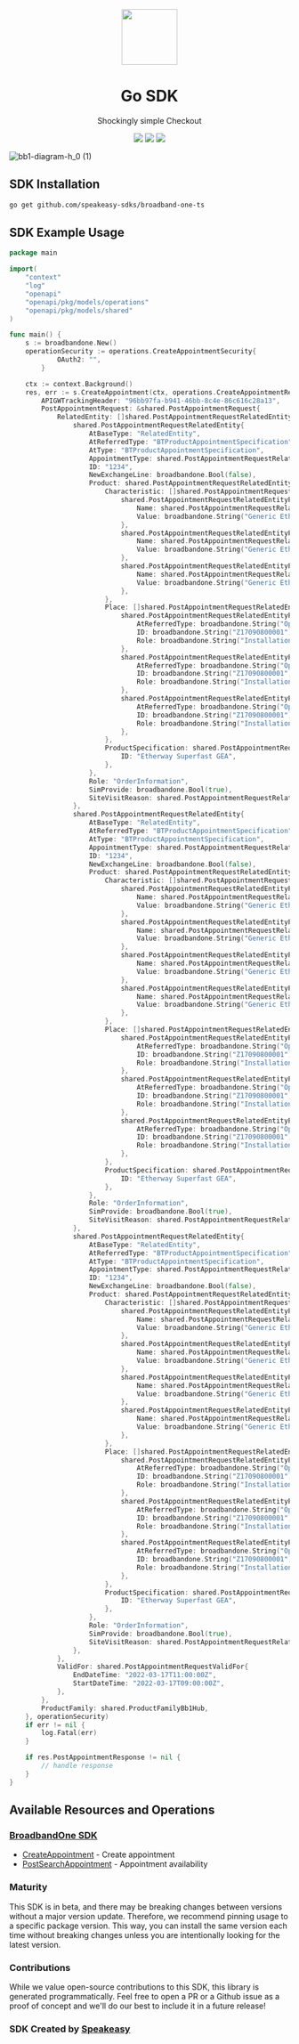 <div align="center">
    <img src="https://github.com/speakeasy-sdks/broadband-one-go/assets/6267663/22e4e028-de1d-4942-a3dd-48abd278f1ea" width="100">
    <h1>Go SDK</h1>
   <p>Shockingly simple Checkout</p>
   <a href="https://developer.bt.com/products/broadband-one-order-api"><img src="https://img.shields.io/static/v1?label=Docs&message=API Ref&color=5514b4&style=for-the-badge" /></a>
   <a href="https://github.com/speakeasy-sdks/broadband-one-go/actions"><img src="https://img.shields.io/github/actions/workflow/status/speakeasy-sdks/broadband-one-go/speakeasy_sdk_generation.yml?style=for-the-badge" /></a>
  <a href="https://opensource.org/licenses/MIT"><img src="https://img.shields.io/badge/License-MIT-blue.svg?style=for-the-badge" /></a>
</div>

![bb1-diagram-h_0 (1)](https://github.com/speakeasy-sdks/broadband-one-go/assets/6267663/bfc886eb-2ab0-4c64-8423-ef6b3e7d21f7)

<!-- Start SDK Installation -->
## SDK Installation

```bash
go get github.com/speakeasy-sdks/broadband-one-ts
```
<!-- End SDK Installation -->

## SDK Example Usage
<!-- Start SDK Example Usage -->


```go
package main

import(
	"context"
	"log"
	"openapi"
	"openapi/pkg/models/operations"
	"openapi/pkg/models/shared"
)

func main() {
    s := broadbandone.New()
    operationSecurity := operations.CreateAppointmentSecurity{
            OAuth2: "",
        }

    ctx := context.Background()
    res, err := s.CreateAppointment(ctx, operations.CreateAppointmentRequest{
        APIGWTrackingHeader: "96bb97fa-b941-46bb-8c4e-86c616c28a13",
        PostAppointmentRequest: &shared.PostAppointmentRequest{
            RelatedEntity: []shared.PostAppointmentRequestRelatedEntity{
                shared.PostAppointmentRequestRelatedEntity{
                    AtBaseType: "RelatedEntity",
                    AtReferredType: "BTProductAppointmentSpecification",
                    AtType: "BTProductAppointmentSpecification",
                    AppointmentType: shared.PostAppointmentRequestRelatedEntityAppointmentTypeStandard.ToPointer(),
                    ID: "1234",
                    NewExchangeLine: broadbandone.Bool(false),
                    Product: shared.PostAppointmentRequestRelatedEntityProduct{
                        Characteristic: []shared.PostAppointmentRequestRelatedEntityProductCharacteristic{
                            shared.PostAppointmentRequestRelatedEntityProductCharacteristic{
                                Name: shared.PostAppointmentRequestRelatedEntityProductCharacteristicNameAccessTechnology.ToPointer(),
                                Value: broadbandone.String("Generic Ethernet Access"),
                            },
                            shared.PostAppointmentRequestRelatedEntityProductCharacteristic{
                                Name: shared.PostAppointmentRequestRelatedEntityProductCharacteristicNameAccessTechnology.ToPointer(),
                                Value: broadbandone.String("Generic Ethernet Access"),
                            },
                            shared.PostAppointmentRequestRelatedEntityProductCharacteristic{
                                Name: shared.PostAppointmentRequestRelatedEntityProductCharacteristicNameAccessTechnology.ToPointer(),
                                Value: broadbandone.String("Generic Ethernet Access"),
                            },
                        },
                        Place: []shared.PostAppointmentRequestRelatedEntityProductPlace{
                            shared.PostAppointmentRequestRelatedEntityProductPlace{
                                AtReferredType: broadbandone.String("OpenreachAddress"),
                                ID: broadbandone.String("Z17090800001"),
                                Role: broadbandone.String("InstallationAddress"),
                            },
                            shared.PostAppointmentRequestRelatedEntityProductPlace{
                                AtReferredType: broadbandone.String("OpenreachAddress"),
                                ID: broadbandone.String("Z17090800001"),
                                Role: broadbandone.String("InstallationAddress"),
                            },
                            shared.PostAppointmentRequestRelatedEntityProductPlace{
                                AtReferredType: broadbandone.String("OpenreachAddress"),
                                ID: broadbandone.String("Z17090800001"),
                                Role: broadbandone.String("InstallationAddress"),
                            },
                        },
                        ProductSpecification: shared.PostAppointmentRequestRelatedEntityProductProductSpecification{
                            ID: "Etherway Superfast GEA",
                        },
                    },
                    Role: "OrderInformation",
                    SimProvide: broadbandone.Bool(true),
                    SiteVisitReason: shared.PostAppointmentRequestRelatedEntitySiteVisitReasonStandard.ToPointer(),
                },
                shared.PostAppointmentRequestRelatedEntity{
                    AtBaseType: "RelatedEntity",
                    AtReferredType: "BTProductAppointmentSpecification",
                    AtType: "BTProductAppointmentSpecification",
                    AppointmentType: shared.PostAppointmentRequestRelatedEntityAppointmentTypeStandard.ToPointer(),
                    ID: "1234",
                    NewExchangeLine: broadbandone.Bool(false),
                    Product: shared.PostAppointmentRequestRelatedEntityProduct{
                        Characteristic: []shared.PostAppointmentRequestRelatedEntityProductCharacteristic{
                            shared.PostAppointmentRequestRelatedEntityProductCharacteristic{
                                Name: shared.PostAppointmentRequestRelatedEntityProductCharacteristicNameAccessTechnology.ToPointer(),
                                Value: broadbandone.String("Generic Ethernet Access"),
                            },
                            shared.PostAppointmentRequestRelatedEntityProductCharacteristic{
                                Name: shared.PostAppointmentRequestRelatedEntityProductCharacteristicNameAccessTechnology.ToPointer(),
                                Value: broadbandone.String("Generic Ethernet Access"),
                            },
                            shared.PostAppointmentRequestRelatedEntityProductCharacteristic{
                                Name: shared.PostAppointmentRequestRelatedEntityProductCharacteristicNameAccessTechnology.ToPointer(),
                                Value: broadbandone.String("Generic Ethernet Access"),
                            },
                            shared.PostAppointmentRequestRelatedEntityProductCharacteristic{
                                Name: shared.PostAppointmentRequestRelatedEntityProductCharacteristicNameAccessTechnology.ToPointer(),
                                Value: broadbandone.String("Generic Ethernet Access"),
                            },
                        },
                        Place: []shared.PostAppointmentRequestRelatedEntityProductPlace{
                            shared.PostAppointmentRequestRelatedEntityProductPlace{
                                AtReferredType: broadbandone.String("OpenreachAddress"),
                                ID: broadbandone.String("Z17090800001"),
                                Role: broadbandone.String("InstallationAddress"),
                            },
                            shared.PostAppointmentRequestRelatedEntityProductPlace{
                                AtReferredType: broadbandone.String("OpenreachAddress"),
                                ID: broadbandone.String("Z17090800001"),
                                Role: broadbandone.String("InstallationAddress"),
                            },
                            shared.PostAppointmentRequestRelatedEntityProductPlace{
                                AtReferredType: broadbandone.String("OpenreachAddress"),
                                ID: broadbandone.String("Z17090800001"),
                                Role: broadbandone.String("InstallationAddress"),
                            },
                        },
                        ProductSpecification: shared.PostAppointmentRequestRelatedEntityProductProductSpecification{
                            ID: "Etherway Superfast GEA",
                        },
                    },
                    Role: "OrderInformation",
                    SimProvide: broadbandone.Bool(true),
                    SiteVisitReason: shared.PostAppointmentRequestRelatedEntitySiteVisitReasonStandard.ToPointer(),
                },
                shared.PostAppointmentRequestRelatedEntity{
                    AtBaseType: "RelatedEntity",
                    AtReferredType: "BTProductAppointmentSpecification",
                    AtType: "BTProductAppointmentSpecification",
                    AppointmentType: shared.PostAppointmentRequestRelatedEntityAppointmentTypeStandard.ToPointer(),
                    ID: "1234",
                    NewExchangeLine: broadbandone.Bool(false),
                    Product: shared.PostAppointmentRequestRelatedEntityProduct{
                        Characteristic: []shared.PostAppointmentRequestRelatedEntityProductCharacteristic{
                            shared.PostAppointmentRequestRelatedEntityProductCharacteristic{
                                Name: shared.PostAppointmentRequestRelatedEntityProductCharacteristicNameAccessTechnology.ToPointer(),
                                Value: broadbandone.String("Generic Ethernet Access"),
                            },
                            shared.PostAppointmentRequestRelatedEntityProductCharacteristic{
                                Name: shared.PostAppointmentRequestRelatedEntityProductCharacteristicNameAccessTechnology.ToPointer(),
                                Value: broadbandone.String("Generic Ethernet Access"),
                            },
                            shared.PostAppointmentRequestRelatedEntityProductCharacteristic{
                                Name: shared.PostAppointmentRequestRelatedEntityProductCharacteristicNameAccessTechnology.ToPointer(),
                                Value: broadbandone.String("Generic Ethernet Access"),
                            },
                            shared.PostAppointmentRequestRelatedEntityProductCharacteristic{
                                Name: shared.PostAppointmentRequestRelatedEntityProductCharacteristicNameAccessTechnology.ToPointer(),
                                Value: broadbandone.String("Generic Ethernet Access"),
                            },
                        },
                        Place: []shared.PostAppointmentRequestRelatedEntityProductPlace{
                            shared.PostAppointmentRequestRelatedEntityProductPlace{
                                AtReferredType: broadbandone.String("OpenreachAddress"),
                                ID: broadbandone.String("Z17090800001"),
                                Role: broadbandone.String("InstallationAddress"),
                            },
                            shared.PostAppointmentRequestRelatedEntityProductPlace{
                                AtReferredType: broadbandone.String("OpenreachAddress"),
                                ID: broadbandone.String("Z17090800001"),
                                Role: broadbandone.String("InstallationAddress"),
                            },
                            shared.PostAppointmentRequestRelatedEntityProductPlace{
                                AtReferredType: broadbandone.String("OpenreachAddress"),
                                ID: broadbandone.String("Z17090800001"),
                                Role: broadbandone.String("InstallationAddress"),
                            },
                        },
                        ProductSpecification: shared.PostAppointmentRequestRelatedEntityProductProductSpecification{
                            ID: "Etherway Superfast GEA",
                        },
                    },
                    Role: "OrderInformation",
                    SimProvide: broadbandone.Bool(true),
                    SiteVisitReason: shared.PostAppointmentRequestRelatedEntitySiteVisitReasonStandard.ToPointer(),
                },
            },
            ValidFor: shared.PostAppointmentRequestValidFor{
                EndDateTime: "2022-03-17T11:00:00Z",
                StartDateTime: "2022-03-17T09:00:00Z",
            },
        },
        ProductFamily: shared.ProductFamilyBb1Hub,
    }, operationSecurity)
    if err != nil {
        log.Fatal(err)
    }

    if res.PostAppointmentResponse != nil {
        // handle response
    }
}
```
<!-- End SDK Example Usage -->

<!-- Start SDK Available Operations -->
## Available Resources and Operations

### [BroadbandOne SDK](docs/sdks/broadbandone/README.md)

* [CreateAppointment](docs/sdks/broadbandone/README.md#createappointment) - Create appointment
* [PostSearchAppointment](docs/sdks/broadbandone/README.md#postsearchappointment) - Appointment availability
<!-- End SDK Available Operations -->

### Maturity

This SDK is in beta, and there may be breaking changes between versions without a major version update. Therefore, we recommend pinning usage
to a specific package version. This way, you can install the same version each time without breaking changes unless you are intentionally
looking for the latest version.

### Contributions

While we value open-source contributions to this SDK, this library is generated programmatically.
Feel free to open a PR or a Github issue as a proof of concept and we'll do our best to include it in a future release!

### SDK Created by [Speakeasy](https://docs.speakeasyapi.dev/docs/using-speakeasy/client-sdks)
